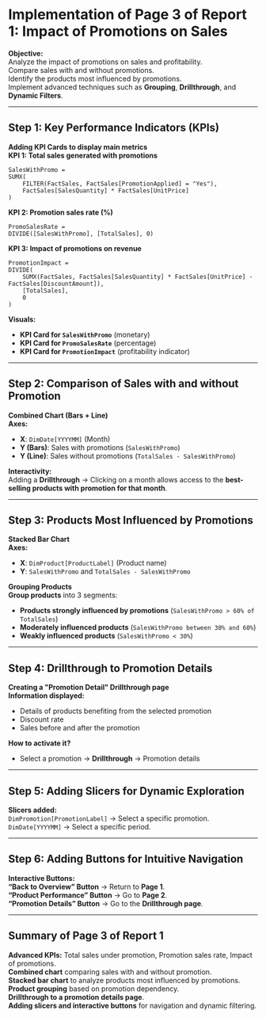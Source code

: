 # **Implementation of Page 3 of Report 1: Impact of Promotions on Sales**

**Objective:**  
Analyze the impact of promotions on sales and profitability.  
Compare sales with and without promotions.  
Identify the products most influenced by promotions.  
Implement advanced techniques such as **Grouping**, **Drillthrough**, and **Dynamic Filters**.

---

## **Step 1: Key Performance Indicators (KPIs)**  
**Adding KPI Cards to display main metrics**  
**KPI 1: Total sales generated with promotions**  
```DAX
SalesWithPromo = 
SUMX(
    FILTER(FactSales, FactSales[PromotionApplied] = "Yes"), 
    FactSales[SalesQuantity] * FactSales[UnitPrice]
)
```
**KPI 2: Promotion sales rate (%)**  
```DAX
PromoSalesRate = 
DIVIDE([SalesWithPromo], [TotalSales], 0)
```
**KPI 3: Impact of promotions on revenue**  
```DAX
PromotionImpact = 
DIVIDE(
    SUMX(FactSales, FactSales[SalesQuantity] * FactSales[UnitPrice] - FactSales[DiscountAmount]),
    [TotalSales],
    0
)
```

**Visuals:**  
- **KPI Card for `SalesWithPromo`** (monetary)  
- **KPI Card for `PromoSalesRate`** (percentage)  
- **KPI Card for `PromotionImpact`** (profitability indicator)

---

## **Step 2: Comparison of Sales with and without Promotion**  
**Combined Chart (Bars + Line)**  
**Axes:**  
- **X**: `DimDate[YYYYMM]` (Month)  
- **Y (Bars)**: Sales with promotions (`SalesWithPromo`)  
- **Y (Line)**: Sales without promotions (`TotalSales - SalesWithPromo`)

**Interactivity:**  
Adding a **Drillthrough** → Clicking on a month allows access to the **best-selling products with promotion for that month**.

---

## **Step 3: Products Most Influenced by Promotions**  
**Stacked Bar Chart**  
**Axes:**  
- **X**: `DimProduct[ProductLabel]` (Product name)  
- **Y**: `SalesWithPromo` and `TotalSales - SalesWithPromo`

**Grouping Products**  
**Group products** into 3 segments:  
- **Products strongly influenced by promotions** (`SalesWithPromo > 60% of TotalSales`)  
- **Moderately influenced products** (`SalesWithPromo between 30% and 60%`)  
- **Weakly influenced products** (`SalesWithPromo < 30%`)

---

## **Step 4: Drillthrough to Promotion Details**  
**Creating a "Promotion Detail" Drillthrough page**  
**Information displayed:**  
- Details of products benefiting from the selected promotion  
- Discount rate  
- Sales before and after the promotion  

**How to activate it?**  
- Select a promotion → **Drillthrough** → Promotion details

---

## **Step 5: Adding Slicers for Dynamic Exploration**  
**Slicers added:**  
`DimPromotion[PromotionLabel]` → Select a specific promotion.  
`DimDate[YYYYMM]` → Select a specific period.

---

## **Step 6: Adding Buttons for Intuitive Navigation**  
**Interactive Buttons:**  
**“Back to Overview” Button** → Return to **Page 1**.  
**“Product Performance” Button** → Go to **Page 2**.  
**“Promotion Details” Button** → Go to the **Drillthrough page**.

---

## **Summary of Page 3 of Report 1**  
**Advanced KPIs:** Total sales under promotion, Promotion sales rate, Impact of promotions.  
**Combined chart** comparing sales with and without promotion.  
**Stacked bar chart** to analyze products most influenced by promotions.  
**Product grouping** based on promotion dependency.  
**Drillthrough to a promotion details page**.  
**Adding slicers and interactive buttons** for navigation and dynamic filtering.  